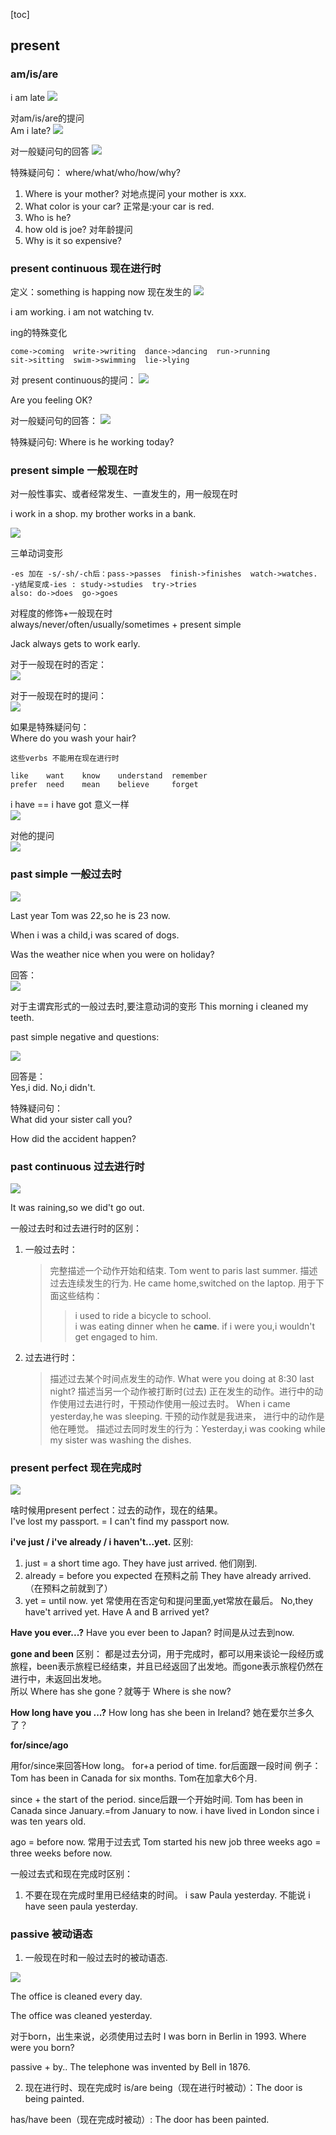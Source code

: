 [toc]
## present
### am/is/are
i am late
![](./images/3.png) 

对am/is/are的提问  
Am i late?
![](./images/4.png) 

对一般疑问句的回答
![](./images/5.png) 


特殊疑问句：
where/what/who/how/why?  
1. Where is your mother? 对地点提问 your mother is xxx.
2. What color is your car? 正常是:your car is red.
3. Who is he?
4. how old is joe? 对年龄提问
5. Why is it so expensive?  

### present continuous 现在进行时
定义：something is happing now  现在发生的
![](./images/6.png) 

i am working. i am not watching tv.

ing的特殊变化
```
come->coming  write->writing  dance->dancing  run->running 
sit->sitting  swim->swimming  lie->lying
```

对 present continuous的提问：
![](./images/7.png) 

Are you feeling OK?  

对一般疑问句的回答：
![](./images/8.png) 

特殊疑问句:
Where is he working today?

### present simple 一般现在时  
对一般性事实、或者经常发生、一直发生的，用一般现在时

i work in a shop. my brother works in a bank.  

![](./images/9.png) 

三单动词变形
```
-es 加在 -s/-sh/-ch后：pass->passes  finish->finishes  watch->watches.  
-y结尾变成-ies : study->studies  try->tries  
also: do->does  go->goes
```  

对程度的修饰+一般现在时  
always/never/often/usually/sometimes + present simple  

Jack always gets to work early.  

对于一般现在时的否定：  
![](./images/10.png) 

对于一般现在时的提问：  
![](./images/11.png) 

如果是特殊疑问句：  
Where do you wash your hair?  

```
这些verbs 不能用在现在进行时  

like    want    know    understand  remember
prefer  need    mean    believe     forget
```  

i have == i have got 意义一样  
![](./images/12.png) 

对他的提问  
![](./images/13.png) 

### past simple 一般过去时
![](./images/14.png) 

Last year Tom was 22,so he is 23 now.  

When i was a child,i was scared of dogs. 

Was the weather nice when you were on holiday?  

回答：  
![](./images/15.png) 

对于主谓宾形式的一般过去时,要注意动词的变形
This morning i cleaned my teeth.  

past simple negative and questions:  

![](./images/16.png)  

回答是：  
Yes,i did.  No,i didn't.

特殊疑问句：  
What did your sister call you?  

How did the accident happen?  

### past continuous 过去进行时 
![](./images/17.png)  

It was raining,so we did't go out.

一般过去时和过去进行时的区别：  
1. 一般过去时： 
    > 完整描述一个动作开始和结束. Tom went to paris last summer.
    > 描述过去连续发生的行为. He came home,switched on the laptop.
    > 用于下面这些结构：  
    >> i used to ride a bicycle to school.  
    >> i was eating dinner when he **came**.
    >> if i were you,i wouldn't get engaged to him.  

2. 过去进行时：
    > 描述过去某个时间点发生的动作. What were you doing at 8:30 last night?
    > 描述当另一个动作被打断时(过去) 正在发生的动作。进行中的动作使用过去进行时，干预动作使用一般过去时。 When i came yesterday,he was sleeping. 干预的动作就是我进来， 进行中的动作是他在睡觉。
    > 描述过去同时发生的行为：Yesterday,i was cooking while my sister was washing the dishes.


### present perfect 现在完成时
![](./images/18.png)  

啥时候用present perfect：过去的动作，现在的结果。  
I've lost my passport. = I can't find my passport now.  

**i've just / i've already / i haven't...yet.** 区别:

1. just = a short time ago.
They have just arrived. 他们刚到.
2. already = before you expected 在预料之前
They have already arrived.（在预料之前就到了）
3. yet = until now.
yet 常使用在否定句和提问里面,yet常放在最后。
No,they have't arrived yet.
Have A and B arrived yet?

**Have you ever...?**
Have you ever been to Japan?     时间是从过去到now.

**gone and been**
区别： 都是过去分词，用于完成时，都可以用来谈论一段经历或旅程，been表示旅程已经结束，并且已经返回了出发地。而gone表示旅程仍然在进行中，未返回出发地。  
所以 Where has she gone？就等于 Where is she now?

**How long have you ...?**
How long has she been in Ireland? 她在爱尔兰多久了？

**for/since/ago**

用for/since来回答How long。
for+a period of time.  for后面跟一段时间
例子：Tom has been in Canada for six months. Tom在加拿大6个月.

since + the start of the period. since后跟一个开始时间.
Tom has been in Canada since January.=from January to now.
i have lived in London since i was ten years old.

ago = before now. 常用于过去式
Tom started his new job three weeks ago = three weeks before now.

一般过去式和现在完成时区别：
1. 不要在现在完成时里用已经结束的时间。
i saw Paula yesterday. 不能说 i have seen paula yesterday.


### passive 被动语态
1. 一般现在时和一般过去时的被动语态.

![](./images/19.png)  

The office is cleaned every day.  

The office was cleaned yesterday.

对于born，出生来说，必须使用过去时
I was born in Berlin in 1993.  Where were you born?

passive + by..
The telephone was invented by Bell in 1876.

2. 现在进行时、现在完成时
is/are being（现在进行时被动）：The door is being painted.


has/have been（现在完成时被动）: The door has been painted.
